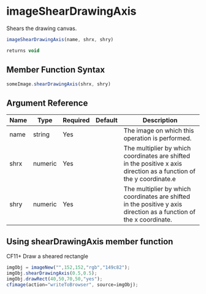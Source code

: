 # imageShearDrawingAxis

Shears the drawing canvas.

```javascript
imageShearDrawingAxis(name, shrx, shry)
```

```javascript
returns void
```

## Member Function Syntax

```javascript
someImage.shearDrawingAxis(shrx, shry)
```

## Argument Reference

| Name | Type | Required | Default | Description |
| --- | --- | --- | --- | --- |
| name | string | Yes |  | The image on which this operation is performed. |
| shrx | numeric | Yes |  | The multiplier by which coordinates are shifted in the positive x axis direction as a function of the y coordinate.e |
| shry | numeric | Yes |  | The multiplier by which coordinates are shifted in the positive y axis direction as a function of the x coordinate. |

## Using shearDrawingAxis member function

CF11+ Draw a sheared rectangle

```javascript
imgObj = imageNew("",152,152,"rgb","149c82");
imgObj.shearDrawingAxis(0.5,0.5);
imgObj.drawRect(40,50,70,50,"yes");
cfimage(action="writeToBrowser", source=imgObj);
```
